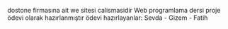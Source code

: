 dostone firmasına ait we sitesi calismasidir
Web programlama dersi proje ödevi olarak hazırlanmıştır
ödevi hazırlayanlar:
Sevda - Gizem - Fatih